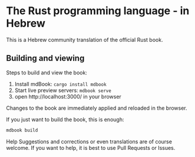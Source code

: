 # The Rust programming language - in Hebrew
This is a Hebrew community translation of the official Rust book.

## Building and viewing
Steps to build and view the book:

1. Install mdBook: `cargo install mdbook`
2. Start live preview servers: `mdbook serve`
3. open http://localhost:3000/ in your browser

Changes to the book are immediately applied and reloaded in the browser.

If you just want to build the book, this is enough:

```bash
mdbook build
```

Help
Suggestions and corrections or even translations are of course welcome. If you want to help, it is best to use Pull Requests or Issues.
